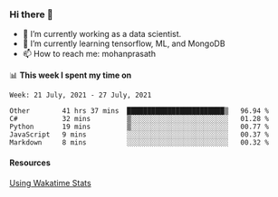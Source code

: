 ### Hi there 👋

- 🔭 I’m currently working as a data scientist.
- 🌱 I’m currently learning tensorflow, ML, and MongoDB
- 📫 How to reach me: mohanprasath

📊 **This week I spent my time on**
<!--START_SECTION:waka-->
```text
Week: 21 July, 2021 - 27 July, 2021

Other        41 hrs 37 mins  ████████████████████████▒   96.94 % 
C#           32 mins         ▒░░░░░░░░░░░░░░░░░░░░░░░░   01.28 % 
Python       19 mins         ▒░░░░░░░░░░░░░░░░░░░░░░░░   00.77 % 
JavaScript   9 mins          ░░░░░░░░░░░░░░░░░░░░░░░░░   00.37 % 
Markdown     8 mins          ░░░░░░░░░░░░░░░░░░░░░░░░░   00.32 % 
```
<!--END_SECTION:waka-->

#### Resources
[Using Wakatime Stats](https://github.com/marketplace/actions/waka-readme)
